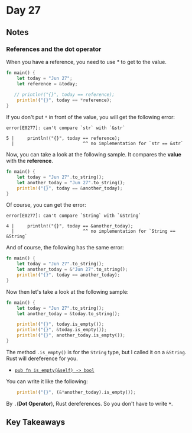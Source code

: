 # Day 27

## Notes

### References and the dot operator

When you have a reference, you need to use * to get to the value.

```rust
fn main() {
    let today = "Jun 27";
    let reference = &today;
 
   // println!("{}", today == reference);
    println!("{}", today == *reference);
}
```

If you don't put `*` in front of the value, you will get the following error:

```text
error[E0277]: can't compare `str` with `&str`

5 |     println!("{}", today == reference);
  |                          ^^ no implementation for `str == &str`
```

Now, you can take a look at the following sample. It compares the **value** with the **reference**.

```rust
fn main() {
    let today = "Jun 27".to_string();
    let another_today = "Jun 27".to_string();
    println!("{}", today == &another_today);
}
```

Of course, you can get the error:

```text
error[E0277]: can't compare `String` with `&String`

4 |     println!("{}", today == &another_today);
  |                          ^^ no implementation for `String == &String`
```

And of course, the following has the same error:

```rust
fn main() {
    let today = "Jun 27".to_string();
    let another_today = &"Jun 27".to_string();
    println!("{}", today == another_today);
}
```

Now then let's take a look at the following sample:

```rust
fn main() {
    let today = "Jun 27".to_string();
    let another_today = &today.to_string();

    println!("{}", today.is_empty());
    println!("{}", &today.is_empty());
    println!("{}", another_today.is_empty());
}
```

The method `.is_empty()` is for the `String` type, but I called it on a `&String`.
Rust will dereference for you.

- [`pub fn is_empty(&self) -> bool`](https://doc.rust-lang.org/std/string/struct.String.html#method.is_empty)

You can write it like the following:

```rust
    println!("{}", (&*another_today).is_empty());
```

By `.`(**Dot Operator**), Rust dereferences.
So you don't have to write **`*`**.

## Key Takeaways
